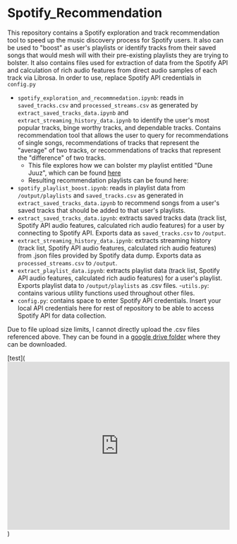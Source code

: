 # Spotify_Recommendation

This repository contains a Spotify exploration and track recommendation tool to speed up the music discovery process for Spotify users. It also can be used to "boost" as user's playlists or identify tracks from their saved songs that would mesh will with their pre-existing playlists they are trying to bolster. It also contains files used for extraction of data from the Spotify API and calculation of rich audio features from direct audio samples of each track via Librosa. In order to use, replace Spotify API credentials in `config.py`

- `spotify_exploration_and_recommnedation.ipynb`: reads in `saved_tracks.csv` and `processed_streams.csv` as generated by `extract_saved_tracks_data.ipynb` and `extract_streaming_history_data.ipynb` to identify the user's most popular tracks, binge worthy tracks, and dependable tracks. Contains recommendation tool that allows the user to query for recommendations of single songs, recommendations of tracks that represent the "average" of two tracks, or recommendations of tracks that represent the "difference" of two tracks.
  - This file explores how we can bolster my playlist entitled "Dune Juuz", which can be found [here](https://open.spotify.com/playlist/1ToqeObjA9M7eJxW75s3kp?si=3eed567171dc4db5)
  - Resulting recommendation playlists can be found here: 
- `spotify_playlist_boost.ipynb`: reads in playlist data from `/output/playlists` and `saved_tracks.csv` as generated in `extract_saved_tracks_data.ipynb` to recommend songs from a user's saved tracks that should be added to that user's playlists.
- `extract_saved_tracks_data.ipynb`: extracts saved tracks data (track list, Spotify API audio features, calculated rich audio features) for a user by connecting to Spotify API. Exports data as `saved_tracks.csv` to `/output`.
- `extract_streaming_history_data.ipynb`: extracts streaming history (track list, Spotify API audio features, calculated rich audio features) from .json files provided by Spotify data dump. Exports data as `processed_streams.csv` to `/output`.
- `extract_playlist_data.ipynb`: extracts playlist data (track list, Spotify API audio features, calculated rich audio features) for a user's playlist. Exports playlist data to `/output/playlists` as .csv files.
-`utils.py`: contains various utility functions used throughout other files.
- `config.py`: contains space to enter Spotify API credentials. Insert your local API credentials here for rest of repository to be able to access Spotify API for data collection.

Due to file upload size limits, I cannot directly upload the .csv files referenced above. They can be found in a [google drive folder](https://drive.google.com/drive/folders/1QIBsoJ4wbtgYiuP2Yrzh1qSdOkCLcnNG?usp=sharing) where they can be downloaded.

[test](<iframe src="https://open.spotify.com/embed/playlist/1ToqeObjA9M7eJxW75s3kp" width="100%" height="380" frameBorder="0" allowtransparency="true" allow="encrypted-media"></iframe>)
